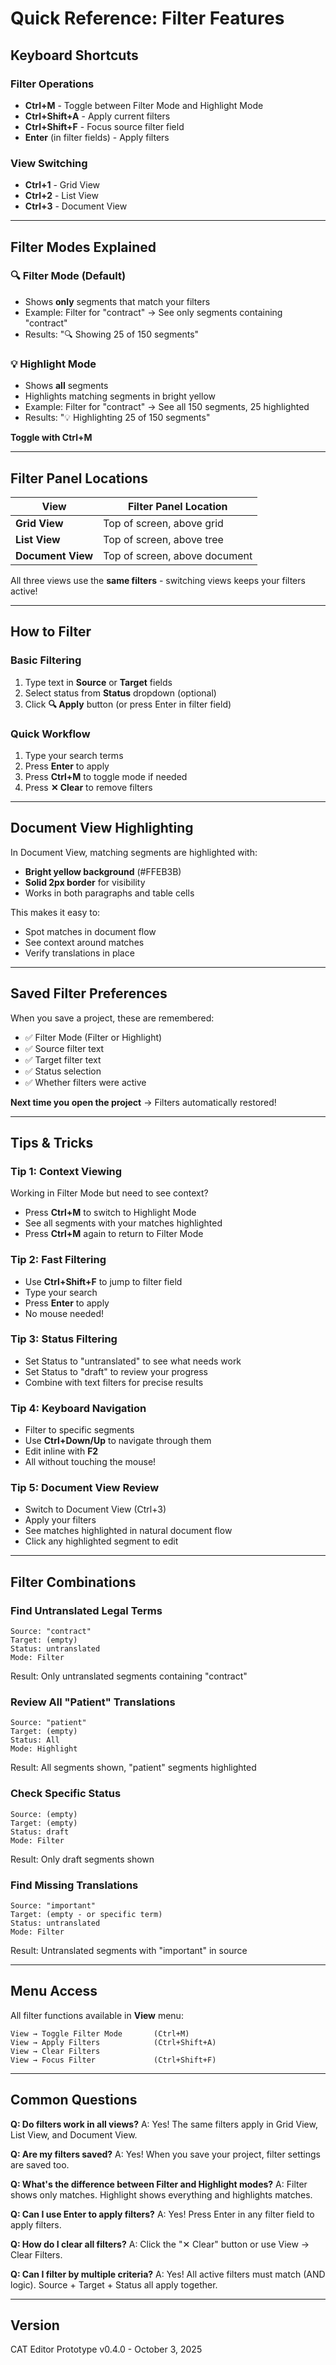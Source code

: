 # Quick Reference: Filter Features

## Keyboard Shortcuts

### Filter Operations
- **Ctrl+M** - Toggle between Filter Mode and Highlight Mode
- **Ctrl+Shift+A** - Apply current filters
- **Ctrl+Shift+F** - Focus source filter field
- **Enter** (in filter fields) - Apply filters

### View Switching
- **Ctrl+1** - Grid View
- **Ctrl+2** - List View
- **Ctrl+3** - Document View

---

## Filter Modes Explained

### 🔍 Filter Mode (Default)
- Shows **only** segments that match your filters
- Example: Filter for "contract" → See only segments containing "contract"
- Results: "🔍 Showing 25 of 150 segments"

### 💡 Highlight Mode
- Shows **all** segments
- Highlights matching segments in bright yellow
- Example: Filter for "contract" → See all 150 segments, 25 highlighted
- Results: "💡 Highlighting 25 of 150 segments"

**Toggle with Ctrl+M**

---

## Filter Panel Locations

| View | Filter Panel Location |
|------|----------------------|
| **Grid View** | Top of screen, above grid |
| **List View** | Top of screen, above tree |
| **Document View** | Top of screen, above document |

All three views use the **same filters** - switching views keeps your filters active!

---

## How to Filter

### Basic Filtering
1. Type text in **Source** or **Target** fields
2. Select status from **Status** dropdown (optional)
3. Click **🔍 Apply** button (or press Enter in filter field)

### Quick Workflow
1. Type your search terms
2. Press **Enter** to apply
3. Press **Ctrl+M** to toggle mode if needed
4. Press **✕ Clear** to remove filters

---

## Document View Highlighting

In Document View, matching segments are highlighted with:
- **Bright yellow background** (#FFEB3B)
- **Solid 2px border** for visibility
- Works in both paragraphs and table cells

This makes it easy to:
- Spot matches in document flow
- See context around matches
- Verify translations in place

---

## Saved Filter Preferences

When you save a project, these are remembered:
- ✅ Filter Mode (Filter or Highlight)
- ✅ Source filter text
- ✅ Target filter text
- ✅ Status selection
- ✅ Whether filters were active

**Next time you open the project** → Filters automatically restored!

---

## Tips & Tricks

### Tip 1: Context Viewing
Working in Filter Mode but need to see context?
- Press **Ctrl+M** to switch to Highlight Mode
- See all segments with your matches highlighted
- Press **Ctrl+M** again to return to Filter Mode

### Tip 2: Fast Filtering
- Use **Ctrl+Shift+F** to jump to filter field
- Type your search
- Press **Enter** to apply
- No mouse needed!

### Tip 3: Status Filtering
- Set Status to "untranslated" to see what needs work
- Set Status to "draft" to review your progress
- Combine with text filters for precise results

### Tip 4: Keyboard Navigation
- Filter to specific segments
- Use **Ctrl+Down/Up** to navigate through them
- Edit inline with **F2**
- All without touching the mouse!

### Tip 5: Document View Review
- Switch to Document View (Ctrl+3)
- Apply your filters
- See matches highlighted in natural document flow
- Click any highlighted segment to edit

---

## Filter Combinations

### Find Untranslated Legal Terms
```
Source: "contract"
Target: (empty)
Status: untranslated
Mode: Filter
```
Result: Only untranslated segments containing "contract"

### Review All "Patient" Translations
```
Source: "patient"
Target: (empty)
Status: All
Mode: Highlight
```
Result: All segments shown, "patient" segments highlighted

### Check Specific Status
```
Source: (empty)
Target: (empty)
Status: draft
Mode: Filter
```
Result: Only draft segments shown

### Find Missing Translations
```
Source: "important"
Target: (empty - or specific term)
Status: untranslated
Mode: Filter
```
Result: Untranslated segments with "important" in source

---

## Menu Access

All filter functions available in **View** menu:
```
View → Toggle Filter Mode       (Ctrl+M)
View → Apply Filters            (Ctrl+Shift+A)
View → Clear Filters
View → Focus Filter             (Ctrl+Shift+F)
```

---

## Common Questions

**Q: Do filters work in all views?**
A: Yes! The same filters apply in Grid View, List View, and Document View.

**Q: Are my filters saved?**
A: Yes! When you save your project, filter settings are saved too.

**Q: What's the difference between Filter and Highlight modes?**
A: Filter shows only matches. Highlight shows everything and highlights matches.

**Q: Can I use Enter to apply filters?**
A: Yes! Press Enter in any filter field to apply filters.

**Q: How do I clear all filters?**
A: Click the "✕ Clear" button or use View → Clear Filters.

**Q: Can I filter by multiple criteria?**
A: Yes! All active filters must match (AND logic). Source + Target + Status all apply together.

---

## Version
CAT Editor Prototype v0.4.0 - October 3, 2025
